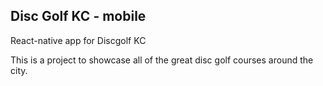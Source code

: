 ## Disc Golf KC - mobile

React-native app for Discgolf KC

This is a project to showcase all of the great disc golf courses around the city.
